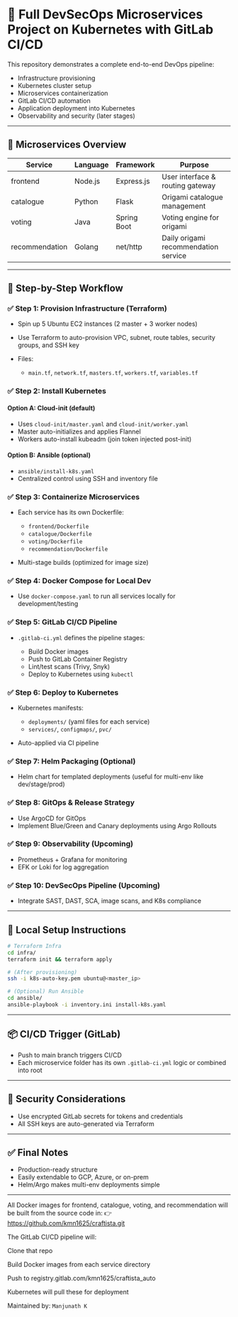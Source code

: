 # 🚀 Full DevSecOps Microservices Project on Kubernetes with GitLab CI/CD

This repository demonstrates a complete end-to-end DevOps pipeline:

* Infrastructure provisioning
* Kubernetes cluster setup
* Microservices containerization
* GitLab CI/CD automation
* Application deployment into Kubernetes
* Observability and security (later stages)

---

## 📁 Microservices Overview

| Service        | Language | Framework   | Purpose                              |
| -------------- | -------- | ----------- | ------------------------------------ |
| frontend       | Node.js  | Express.js  | User interface & routing gateway     |
| catalogue      | Python   | Flask       | Origami catalogue management         |
| voting         | Java     | Spring Boot | Voting engine for origami            |
| recommendation | Golang   | net/http    | Daily origami recommendation service |

---

## 🧩 Step-by-Step Workflow

### ✅ Step 1: Provision Infrastructure (Terraform)

* Spin up 5 Ubuntu EC2 instances (2 master + 3 worker nodes)
* Use Terraform to auto-provision VPC, subnet, route tables, security groups, and SSH key
* Files:

  * `main.tf`, `network.tf`, `masters.tf`, `workers.tf`, `variables.tf`

### ✅ Step 2: Install Kubernetes

#### Option A: Cloud-init (default)

* Uses `cloud-init/master.yaml` and `cloud-init/worker.yaml`
* Master auto-initializes and applies Flannel
* Workers auto-install kubeadm (join token injected post-init)

#### Option B: Ansible (optional)

* `ansible/install-k8s.yaml`
* Centralized control using SSH and inventory file

### ✅ Step 3: Containerize Microservices

* Each service has its own Dockerfile:

  * `frontend/Dockerfile`
  * `catalogue/Dockerfile`
  * `voting/Dockerfile`
  * `recommendation/Dockerfile`
* Multi-stage builds (optimized for image size)

### ✅ Step 4: Docker Compose for Local Dev

* Use `docker-compose.yaml` to run all services locally for development/testing

### ✅ Step 5: GitLab CI/CD Pipeline

* `.gitlab-ci.yml` defines the pipeline stages:

  * Build Docker images
  * Push to GitLab Container Registry
  * Lint/test scans (Trivy, Snyk)
  * Deploy to Kubernetes using `kubectl`

### ✅ Step 6: Deploy to Kubernetes

* Kubernetes manifests:

  * `deployments/` (yaml files for each service)
  * `services/`, `configmaps/`, `pvc/`
* Auto-applied via CI pipeline

### ✅ Step 7: Helm Packaging (Optional)

* Helm chart for templated deployments (useful for multi-env like dev/stage/prod)

### ✅ Step 8: GitOps & Release Strategy

* Use ArgoCD for GitOps
* Implement Blue/Green and Canary deployments using Argo Rollouts

### ✅ Step 9: Observability (Upcoming)

* Prometheus + Grafana for monitoring
* EFK or Loki for log aggregation

### ✅ Step 10: DevSecOps Pipeline (Upcoming)

* Integrate SAST, DAST, SCA, image scans, and K8s compliance

---

## 🧪 Local Setup Instructions

```bash
# Terraform Infra
cd infra/
terraform init && terraform apply

# (After provisioning)
ssh -i k8s-auto-key.pem ubuntu@<master_ip>

# (Optional) Run Ansible
cd ansible/
ansible-playbook -i inventory.ini install-k8s.yaml
```

---

## 📦 CI/CD Trigger (GitLab)

* Push to main branch triggers CI/CD
* Each microservice folder has its own `.gitlab-ci.yml` logic or combined into root

---

## 🔐 Security Considerations

* Use encrypted GitLab secrets for tokens and credentials
* All SSH keys are auto-generated via Terraform

---

## ✅ Final Notes

* Production-ready structure
* Easily extendable to GCP, Azure, or on-prem
* Helm/Argo makes multi-env deployments simple

---
All Docker images for frontend, catalogue, voting, and recommendation will be built from the source code in:
👉 https://github.com/kmn1625/craftista.git

The GitLab CI/CD pipeline will:

Clone that repo

Build Docker images from each service directory

Push to registry.gitlab.com/kmn1625/craftista_auto

Kubernetes will pull these for deployment

Maintained by: `Manjunath K`
